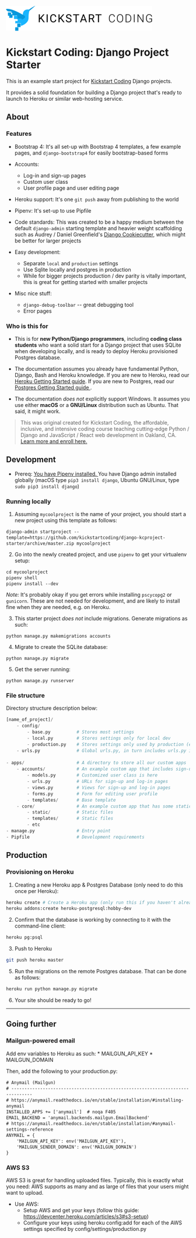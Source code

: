 ![Kickstart Coding Logo](./apps/core/static/images/kickstart_coding_logo.png)

# Kickstart Coding: Django Project Starter

This is an example start project for [Kickstart Coding](http://kickstartcoding.com/)
Django projects.

It provides a solid foundation for building a Django project that's ready to
launch to Heroku or similar web-hosting service.


## About

### Features

* Bootstrap 4: It's all set-up with Bootstrap 4 templates, a few example pages,
  and `django-bootstrap4` for easily bootstrap-based forms

* Accounts:
    * Log-in and sign-up pages
    * Custom user class
    * User profile page and user editing page

* Heroku support: It's one `git push` away from publishing to the world

* Pipenv: It's set-up to use Pipfile

* Code standards: This was created to be a happy medium between the default
  `django-admin` starting template and heavier weight scaffolding such as
  Audrey / Daniel Greenfield's
  [Django Cookiecutter](https://github.com/pydanny/cookiecutter-django),
  which might be better for larger projects

* Easy development:
    * Separate `local` and `production` settings
    * Use Sqlite locally and postgres in production
    * While for bigger projects production / dev parity is vitally important,
      this is great for getting started with smaller projects

* Misc nice stuff:
    * `django-debug-toolbar` -- great debugging tool
    * Error pages

### Who is this for

* This is for **new Python/Django programmers**, including **coding class
  students** who want a solid start for a Django project that uses SQLite when
  developing locally, and is ready to deploy Heroku provisioned Postgres
  database.

* The documentation assumes you already have fundamental Python, Django, Bash
  and Heroku knowledge. If you are new to Heroku, read our [Heroku Getting
  Started guide](http://github.com/kickstartcoding/heroku-getting-started/).
If you are new to Postgres, read our [Postgres Getting Started guide
  ](https://github.com/kickstartcoding/postgres-getting-started).

* The documentation *does not* explicitly support Windows. It assumes you use
  either **macOS** or a **GNU/Linux** distribution such as Ubuntu. That said,
  it might work.

> This was original created for Kickstart Coding, the affordable,
> inclusive, and intensive coding course teaching cutting-edge Python /
> Django and JavaScript / React web development in Oakland, CA.
> [Learn more and enroll here.](http://kickstartcoding.com/?utm_source=github&utm_campaign=cheatsheets)


## Development

* Prereq: [You have Pipenv installed.
  ](https://github.com/kickstartcoding/pipenv-getting-started) You have Django
  admin installed globally (macOS type `pip3 install django`, Ubuntu GNU/Linux,
  type `sudo pip3 install django`)

### Running locally

1. Assuming `mycoolproject` is the name of your project, you should start a new
project using this template as follows:
```
django-admin startproject --template=https://github.com/kickstartcoding/django-kcproject-starter/archive/master.zip mycoolproject
```

2. Go into the newly created project, and use `pipenv` to get your virtualenv
setup:
```
cd mycoolproject
pipenv shell
pipenv install --dev
```

*Note:* It's probably okay if you get errors while installing `pscycopg2` or
`gunicorn`. These are not needed for development, and are likely to install
fine when they are needed, e.g. on Heroku.

3. This starter project *does not* include migrations. Generate migrations as such:
```
python manage.py makemigrations accounts
```

4. Migrate to create the SQLite database:
```
python manage.py migrate
```

5. Get the server running:
```
python manage.py runserver
```

### File structure

Directory structure description below:

```python
[name_of_project]/
    - config/
        - base.py          # Stores most settings
        - local.py         # Stores settings only for local dev
        - production.py    # Stores settings only used by production (e.g. Heroku)
    - urls.py              # Global urls.py, in turn includes urls.py in apps

- apps/                    # A directory to store all our custom apps
    - accounts/            # An example custom app that includes sign-up and log-in
        - models.py        # Customized user class is here
        - urls.py          # URLs for sign-up and log-in pages
        - views.py         # Views for sign-up and log-in pages
        - forms.py         # Form for editing user profile
        - templates/       # Base template
    - core/                # An example custom app that has some static pages
        - static/          # Static files
        - templates/       # Static files
        - etc
- manage.py                # Entry point
- Pipfile                  # Development requirements
```


## Production


### Provisioning on Heroku

1. Creating a new Heroku app & Postgres Database (only need to do this once per
Heroku):
```bash
heroku create # Create a Heroku app (only run this if you haven't already)
heroku addons:create heroku-postgresql:hobby-dev
```

2. Confirm that the database is working by connecting to it with the
command-line client:
```bash
heroku pg:psql
```

3. Push to Heroku
```bash
git push heroku master
```


5. Run the migrations on the remote Postgres database. That can be done as
follows:
```bash
heroku run python manage.py migrate
```

6. Your site should be ready to go!

----------------------

## Going further

### Mailgun-powered email

Add env variables to Heroku as such:
    * MAILGUN_API_KEY
    * MAILGUN_DOMAIN

Then, add the following to your production.py:

    # Anymail (Mailgun)
    # ------------------------------------------------------------------------------
    # https://anymail.readthedocs.io/en/stable/installation/#installing-anymail
    INSTALLED_APPS += ['anymail']  # noqa F405
    EMAIL_BACKEND = 'anymail.backends.mailgun.EmailBackend'
    # https://anymail.readthedocs.io/en/stable/installation/#anymail-settings-reference
    ANYMAIL = {
        'MAILGUN_API_KEY': env('MAILGUN_API_KEY'),
        'MAILGUN_SENDER_DOMAIN': env('MAILGUN_DOMAIN')
    }


### AWS S3

AWS S3 is great for handling uploaded files. Typically, this is exactly what
you need: AWS supports as many and as large of files that your users might want
to upload.

- Use AWS:
    - Setup AWS and get your keys (follow this guide:
        https://devcenter.heroku.com/articles/s3#s3-setup)
    - Configure your keys using heroku config:add for each of the
        AWS settings specified by config/settings/production.py

